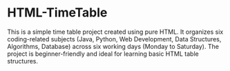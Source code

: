 # HTML-TimeTable
This is a simple time table project created using pure HTML. It organizes six coding-related subjects (Java, Python, Web Development, Data Structures, Algorithms, Database) across six working days (Monday to Saturday). The project is beginner-friendly and ideal for learning basic HTML table structures.
